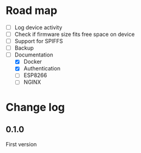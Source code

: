 # Road map

- [ ] Log device activity
- [ ] Check if firmware size fits free space on device
- [ ] Support for SPIFFS
- [ ] Backup
- [ ] Documentation
  - [x] Docker
  - [x] Authentication
  - [ ] ESP8266
  - [ ] NGINX

# Change log

## 0.1.0
First version
